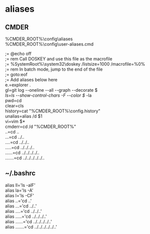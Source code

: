 # aliases

## CMDER

%CMDER_ROOT%\config\aliases<br />
%CMDER_ROOT%\config\user-aliases.cmd

;= @echo off<br />
;= rem Call DOSKEY and use this file as the macrofile<br />
;= %SystemRoot%\system32\doskey /listsize=1000 /macrofile=%0%<br />
;= rem In batch mode, jump to the end of the file<br />
;= goto:eof<br />
;= Add aliases below here<br />
e.=explorer .<br />
gl=git log --oneline --all --graph --decorate  $*<br />
ls=ls --show-control-chars -F --color $* -la<br />
pwd=cd<br />
clear=cls<br />
history=cat "%CMDER_ROOT%\config\.history"<br />
unalias=alias /d $1<br />
vi=vim $*<br />
cmderr=cd /d "%CMDER_ROOT%"<br />
..=cd ..<br />
...=cd ../..<br />
....=cd ../../..<br />
.....=cd ../../../..<br />
......=cd ../../../../..<br />
.......=cd ../../../../../..<br />


## ~/.bashrc

alias ll='ls -alF'<br />
alias la='ls -A'<br />
alias l='ls -CF'<br />
alias ..='cd ..'<br />
alias ...='cd ../..'<br />
alias ....='cd ../../..'<br />
alias .....='cd ../../../..'<br />
alias ......='cd ../../../../..'<br />
alias .......='cd ../../../../../..'<br />
